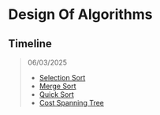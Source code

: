 # Design Of Algorithms

## Timeline
> 06/03/2025
>-  [Selection Sort](/sorts/selectionSort.c)
>-  [Merge Sort](/sorts/mergeSort.c)
>-  [Quick Sort](/sorts/quickSort.c)
>-  [Cost Spanning Tree](/costSpanningTree.c)
